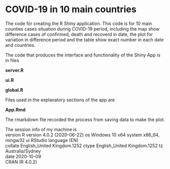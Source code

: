 # COVID-19 in 10 main countries

The code for creating the R Shiny application.
This code is for 10 main counties cases situation during COVID-19 period, including the map show difference cases of confirmed, death and recoverd in date, the plot for variation in difference period and the table show exact number in each date and countries.

The code that produces the interface and functionality of the Shiny App is in files

**server.R**

**ui.R**

**global.R**

Files used in the explanatory sections of the app are

**App.Rmd**

The rmarkdown file recorded the process from saving data to make the plot.

The session info of my machine is                     
 version  R version 4.0.2 (2020-06-22) 
 os       Windows 10 x64 
 system   x86_64, mingw32
 ui       RStudio
 language (EN)     
 collate  English_United Kingdom.1252 
 ctype    English_United Kingdom.1252 
 tz       Australia/Sydney     
 date     2020-10-09   
 CRAN (R 4.0.2) 
